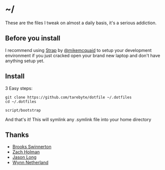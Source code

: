 # ~/

These are the files I tweak on almost a daily basis, it's a serious addiction.

## Before you install
I recommend using [Strap](https://github.com/mikemcquaid/strap) by [@mikemcquaid](https://github.com/mikemcquaid) to setup your
development environment if you just cracked open your brand new laptop and don't have anything setup yet.

## Install
3 Easy steps:

```
git clone https://github.com/tarebyte/dotfile ~/.dotfiles
cd ~/.dotfiles

script/bootstrap
```

And that's it! This will symlink any .symlink file into your home directory

## Thanks

* [Brooks Swinnerton](https://github.com/bswinnerton/dotfiles)
* [Zach Holman](https://github.com/holman/dotfiles)
* [Jason Long](https://github.com/jasonlong/dotfiles)
* [Wynn Netherland](https://github.com/pengwynn/dotfiles)
